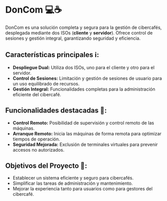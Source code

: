 # DonCom 💻☕️

DonCom es una solución completa y segura para la gestión de cibercafés, desplegada mediante dos ISOs (**cliente** y **servidor**). Ofrece control de sesiones y gestión integral, garantizando seguridad y eficiencia.

## Características principales ℹ️:
- **Despliegue Dual:** Utiliza dos ISOs, uno para el cliente y otro para el servidor.
- **Control de Sesiones:** Limitación y gestión de sesiones de usuario para un uso equilibrado de recursos.
- **Gestión Integral:** Funcionalidades completas para la administración eficiente del cibercafé.

## Funcionalidades destacadas 🚀:
- **Control Remoto:** Posibilidad de supervisión y control remoto de las máquinas.
- **Arranque Remoto:** Inicia las máquinas de forma remota para optimizar tiempos de operación.
- **Seguridad Mejorada:** Exclusión de terminales virtuales para prevenir accesos no autorizados.

## Objetivos del Proyecto 🎯:
- Establecer un sistema eficiente y seguro para cibercafés.
- Simplificar las tareas de administración y mantenimiento.
- Mejorar la experiencia tanto para usuarios como para gestores del cibercafé.
